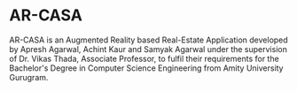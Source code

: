 # AR-CASA
AR-CASA is an Augmented Reality based Real-Estate Application developed by Apresh Agarwal, Achint Kaur and Samyak Agarwal under the supervision of Dr. Vikas Thada, Associate Professor, to fulfil their requirements for the Bachelor's Degree in Computer Science Engineering from Amity University Gurugram.
